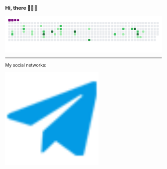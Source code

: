 ### Hi, there 👋👋👋

![snake gif](https://github.com/Tredz01/Tredz01/blob/output/github-contribution-grid-snake.gif)

_____________________________________________________________________________________________

My social networks:




<img src="https://github.com/Tredz01/Tredz01/blob/main/free-icon-telegram-2111644.png" alt="Пример изображения" width="300"/>
